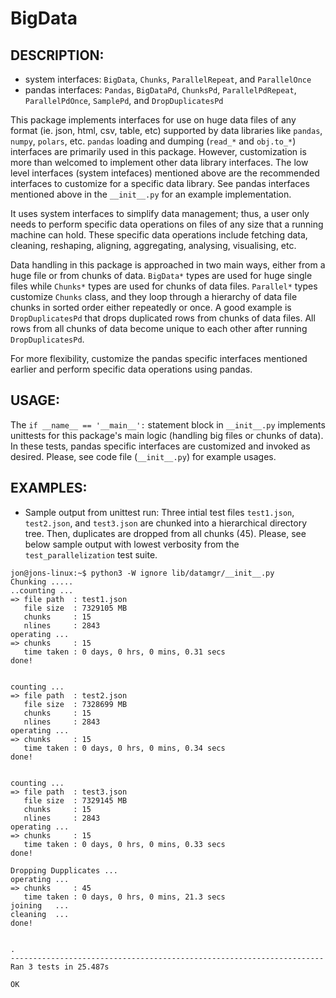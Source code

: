 # BigData

DESCRIPTION:
-----------
+ system interfaces: ```BigData```, ```Chunks```, ```ParallelRepeat```, and ```ParallelOnce```
+ pandas interfaces: ```Pandas```, ```BigDataPd```, ```ChunksPd```, ```ParallelPdRepeat```, ```ParallelPdOnce```, ```SamplePd```, and ```DropDuplicatesPd```

This package implements interfaces for use on huge data files of any format (ie. json, html, csv, table, etc) supported by data libraries like ```pandas```, ```numpy```, ```polars```, etc. ```pandas``` loading and dumping (```read_*``` and ```obj.to_*```) interfaces are primarily used in this package. However, customization is more than welcomed to implement other data library interfaces. The low level interfaces (system intefaces) mentioned above are the recommended interfaces to customize for a specific data library. See pandas interfaces mentioned above in the ```__init__.py``` for an example implementation.

It uses system interfaces to simplify data management; thus, a user only needs to perform specific data operations on files of any size that a running machine can hold. These specific data operations include fetching data, cleaning, reshaping, aligning, aggregating, analysing, visualising, etc. 

Data handling in this package is approached in two main ways, either from a huge file or from chunks of data. ```BigData*``` types are used for huge single files while ```Chunks*``` types are used for chunks of data files. ```Parallel*``` types customize ```Chunks``` class, and they loop through a hierarchy of data file chunks in sorted order either repeatedly or once. 
A good example is ```DropDuplicatesPd``` that drops duplicated rows from chunks of data files. All rows from all chunks of data become unique to each other after running ```DropDuplicatesPd```. 

For more flexibility, customize the pandas specific interfaces mentioned earlier and perform specific data operations using pandas.


USAGE:
-----
The ```if __name__ == '__main__':``` statement block in ```__init__.py``` implements unittests for this package's main logic (handling big files or chunks of data). In these tests, pandas specific interfaces are customized and invoked as desired. Please, see code file (```__init__.py```) for example usages.


EXAMPLES:
--------
- Sample output from unittest run: 
   Three intial test files ```test1.json```, ```test2.json```, and ```test3.json``` are chunked into a hierarchical directory tree. Then, duplicates are dropped from all chunks (45). Please, see below sample output with lowest verbosity from the ```test_parallelization``` test suite. 

```
jon@jons-linux:~$ python3 -W ignore lib/datamgr/__init__.py
Chunking .....
..counting ...
=> file path  : test1.json
   file size  : 7329105 MB
   chunks     : 15
   nlines     : 2843
operating ...
=> chunks     : 15
   time taken : 0 days, 0 hrs, 0 mins, 0.31 secs
done!


counting ...
=> file path  : test2.json
   file size  : 7328699 MB
   chunks     : 15
   nlines     : 2843
operating ...
=> chunks     : 15
   time taken : 0 days, 0 hrs, 0 mins, 0.34 secs
done!


counting ...
=> file path  : test3.json
   file size  : 7329145 MB
   chunks     : 15
   nlines     : 2843
operating ...
=> chunks     : 15
   time taken : 0 days, 0 hrs, 0 mins, 0.33 secs
done!

Dropping Dupplicates ...
operating ...
=> chunks     : 45
   time taken : 0 days, 0 hrs, 0 mins, 21.3 secs
joining   ...
cleaning  ...
done!


.
----------------------------------------------------------------------
Ran 3 tests in 25.487s

OK
```
